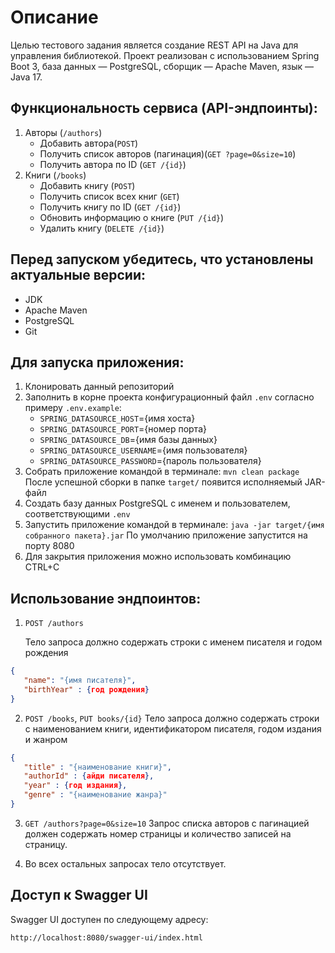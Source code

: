 # Описание

Целью тестового задания является создание REST API на Java для управления библиотекой.
Проект реализован с использованием Spring Boot 3, база данных — PostgreSQL, сборщик — Apache
Maven, язык — Java 17.

## Функциональность сервиса (API-эндпоинты):

1. Авторы (`/authors`)
    * Добавить автора(`POST`)
    * Получить список авторов (пагинация)(`GET ?page=0&size=10`)
    * Получить автора по ID (`GET /{id}`)
2. Книги (`/books`)
    * Добавить книгу (`POST`) 
    * Получить список всех книг (`GET`) 
    * Получить книгу по ID (`GET /{id}`) 
    * Обновить информацию о книге (`PUT /{id}`) 
    * Удалить книгу (`DELETE /{id}`)

## Перед запуском убедитесь, что установлены актуальные версии:

* JDK
* Apache Maven
* PostgreSQL
* Git

## Для запуска приложения:

1. Клонировать данный репозиторий
2. Заполнить в корне проекта конфигурационный файл `.env` согласно примеру
   `.env.example`:
    * `SPRING_DATASOURCE_HOST`={имя хоста}
    * `SPRING_DATASOURCE_PORT`={номер порта}
    * `SPRING_DATASOURCE_DB`={имя базы данных}
    * `SPRING_DATASOURCE_USERNAME`={имя пользователя}
    * `SPRING_DATASOURCE_PASSWORD`={пароль пользователя}
3. Собрать приложение командой в терминале:
   `mvn clean package`
   После успешной сборки в папке `target/` появится исполняемый JAR-файл
4. Создать базу данных PostgreSQL c именем и пользователем, соответствующими `.env`
5. Запустить приложение командой в терминале:
   `java -jar target/{имя собранного пакета}.jar`
   По умолчанию приложение запустится на порту 8080
6. Для закрытия приложения можно использовать комбинацию CTRL+C

## Использование эндпоинтов:

1. `POST /authors`

   Тело запроса должно содержать строки с именем писателя и годом рождения

```json
{
   "name": "{имя писателя}",
   "birthYear" : {год рождения}
}
```

2. `POST /books`, `PUT books/{id}`
   Тело запроса должно содержать строки с наименованием книги, идентификатором писателя,
   годом издания и жанром

```json
{
   "title" : "{наименование книги}",
   "authorId" : {айди писателя},
   "year" : {год издания},
   "genre" : "{наименование жанра}"
}
```

3. `GET /authors?page=0&size=10`
   Запрос списка авторов с пагинацией должен содержать номер страницы и количество записей
   на страницу.

4. Во всех остальных запросах тело отсутствует.

## Доступ к Swagger UI

Swagger UI доступен по следующему адресу:

```aiignore
http://localhost:8080/swagger-ui/index.html
```